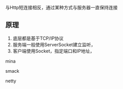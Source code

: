 与Http短连接相反，通过某种方式与服务器一直保持连接

## 原理
1. 底层都是基于TCP/IP协议
2. 服务端一般使用ServerSocket建立监听，
3. 客户端使用Socket，指定端口和IP地址，

mina

smack

netty

